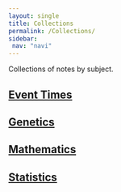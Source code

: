 ```yaml
---
layout: single
title: Collections
permalink: /Collections/
sidebar: 
 nav: "navi"
---
```


Collections of notes by subject. 

<h2>
  <a href="/Collections/Eventtimes/">Event Times</a>
</h2>

<h2>
  <a href="/Collections/Genetics/">Genetics</a>
</h2>

<h2>
  <a href="/Collections/Mathematics/">Mathematics</a>
</h2>

<h2>
  <a href="/Collections/Statistics/">Statistics</a>
</h2>
